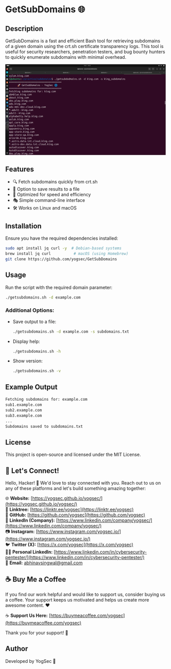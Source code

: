 # GetSubDomains 🌐

## Description
GetSubDomains is a fast and efficient Bash tool for retrieving subdomains of a given domain using the crt.sh certificate transparency logs. This tool is useful for security researchers, penetration testers, and bug bounty hunters to quickly enumerate subdomains with minimal overhead.

![image](https://github.com/yogsec/GetSubDomains/blob/main/Screenshot%20from%202025-02-07%2018-29-41.png?raw=true)
## Features
- 🔍 Fetch subdomains quickly from crt.sh
- 📂 Option to save results to a file
- 🚀 Optimized for speed and efficiency
- 🎭 Simple command-line interface
- 🛠️ Works on Linux and macOS

## Installation
Ensure you have the required dependencies installed:
```bash
sudo apt install jq curl -y  # Debian-based systems
brew install jq curl          # macOS (using Homebrew)
git clone https://github.com/yogsec/GetSubDomains
```

## Usage
Run the script with the required domain parameter:
```bash
./getsubdomains.sh -d example.com
```

### Additional Options:
- Save output to a file:
  ```bash
  ./getsubdomains.sh -d example.com -s subdomains.txt
  ```
- Display help:
  ```bash
  ./getsubdomains.sh -h
  ```
- Show version:
  ```bash
  ./getsubdomains.sh -v
  ```

## Example Output
```bash
Fetching subdomains for: example.com
sub1.example.com
sub2.example.com
sub3.example.com
...
Subdomains saved to subdomains.txt
```

## License
This project is open-source and licensed under the MIT License.

## 🌟 Let's Connect!

Hello, Hacker! 👋 We'd love to stay connected with you. Reach out to us on any of these platforms and let's build something amazing together:

🌐 **Website:** [https://yogsec.github.io/yogsec/](https://yogsec.github.io/yogsec/)  
📜 **Linktree:** [https://linktr.ee/yogsec](https://linktr.ee/yogsec)  
🔗 **GitHub:** [https://github.com/yogsec](https://github.com/yogsec)  
💼 **LinkedIn (Company):** [https://www.linkedin.com/company/yogsec/](https://www.linkedin.com/company/yogsec/)  
📷 **Instagram:** [https://www.instagram.com/yogsec.io/](https://www.instagram.com/yogsec.io/)  
🐦 **Twitter (X):** [https://x.com/yogsec](https://x.com/yogsec)  
👨‍💼 **Personal LinkedIn:** [https://www.linkedin.com/in/cybersecurity-pentester/](https://www.linkedin.com/in/cybersecurity-pentester/)  
📧 **Email:** abhinavsingwal@gmail.com


## ☕ Buy Me a Coffee

If you find our work helpful and would like to support us, consider buying us a coffee. Your support keeps us motivated and helps us create more awesome content. ❤️

☕ **Support Us Here:** [https://buymeacoffee.com/yogsec](https://buymeacoffee.com/yogsec)

Thank you for your support! 🚀

## Author
Developed by YogSec 🚀

